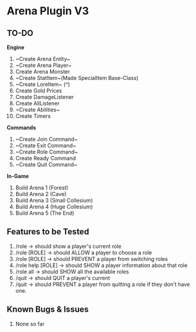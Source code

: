# Arena Plugin V3

## TO-DO

**Engine**
1. ~Create Arena Entity~
2. ~Create Arena Player~
3. Create Arena Monster
4. ~Create StatItem~(Made SpecialItem Base-Class)
5. ~Create LoreItem~ (^)
6. Create Gold Prices
7. Create DamageListener
8. Create AllListener
9. ~Create Abilities~
10. Create Timers

**Commands**
1. ~Create Join Command~
2. ~Create Exit Command~
3. ~Create Role Command~
4. Create Ready Command
5. ~Create Quit Command~

**In-Game**
1. Build Arena 1 (Forest)
2. Build Arena 2 (Cave)
3. Build Arena 3 (Small Collesium)
4. Build Arena 4 (Huge Collesium)
5. Build Arena 5 (The End)

## Features to be Tested
1. /role -> should show a player's current role
2. /role [ROLE] -> should ALLOW a player to choose a role
3. /role [ROLE] -> should PREVENT a player from switching roles
4. /role help [ROLE] -> should SHOW a player information about that role
5. /role all -> should SHOW all the available roles
6. /quit -> should QUIT a player's current
7. /quit -> should PREVENT a player from quitting a role if they don't have one.

## Known Bugs & Issues
1. None so far

